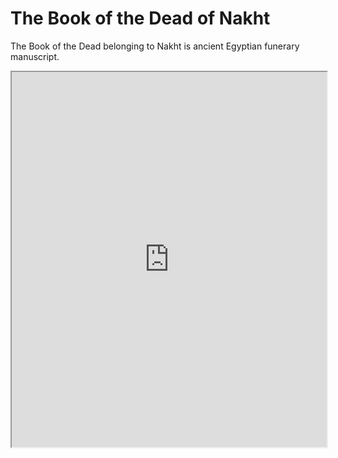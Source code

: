 # The Book of the Dead of Nakht

The Book of the Dead belonging to Nakht is ancient Egyptian funerary manuscript.

<iframe width="100%" height="600" src="https://projectmirador.org/embed/?iiif-content=https://dev.gdmrdigital.com/manifests/1245635613/173444440/5a28bdfa562db8b62d9c0707563ae1e0.json"></iframe>

